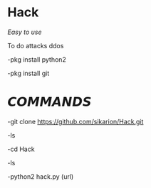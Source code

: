 # Hack
*Easy to use*

To do attacks ddos

-pkg install python2

-pkg install git

# 𝘾𝙊𝙈𝙈𝘼𝙉𝘿𝙎 

-git clone https://github.com/sikarion/Hack.git

-ls

-cd Hack

-ls

-python2 hack.py (url)

